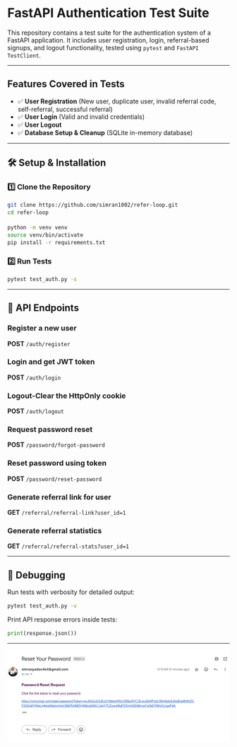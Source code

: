 # **FastAPI Authentication Test Suite**  

This repository contains a test suite for the authentication system of a FastAPI application. It includes user registration, login, referral-based signups, and logout functionality, tested using `pytest` and `FastAPI TestClient`.  

---

##  Features Covered in Tests
- ✅ **User Registration** (New user, duplicate user, invalid referral code, self-referral, successful referral)  
- ✅ **User Login** (Valid and invalid credentials)  
- ✅ **User Logout**  
- ✅ **Database Setup & Cleanup** (SQLite in-memory database)  

---

## **🛠️ Setup & Installation**  

### **1️⃣ Clone the Repository**
```bash
git clone https://github.com/simran1002/refer-loop.git
cd refer-loop

python -m venv venv
source venv/bin/activate 
pip install -r requirements.txt
```
### **2️⃣ Run Tests**
```bash
pytest test_auth.py -s
```

---

## **📝 API Endpoints**
### Register a new user
**POST** `/auth/register`
### Login and get JWT token
**POST** `/auth/login`
### Logout-Clear the HttpOnly cookie
**POST** `/auth/logout`
### Request password reset
**POST** `/password/forgot-password`
### Reset password using token
**POST** `/password/reset-password`
### Generate referral link for user
**GET** `/referral/referral-link?user_id=1`
### Generate referral statistics
**GET** `/referral/referral-stats?user_id=1`
 
---

## **🐛 Debugging**
Run tests with verbosity for detailed output:
```bash
pytest test_auth.py -v
```
Print API response errors inside tests:
```python
print(response.json())
```

---
![alt text](<Screenshot (551).png>)